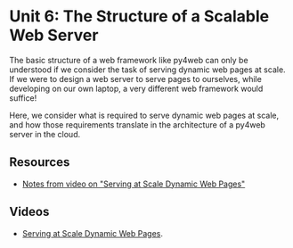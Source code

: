 # Unit 6: The Structure of a Scalable Web Server

The basic structure of a web framework like py4web can only be understood if we consider the task of serving dynamic web pages at scale. If we were to design a web server to serve pages to ourselves, while developing on our own laptop, a very different web framework would suffice! 

Here, we consider what is required to serve dynamic web pages at scale, and how those requirements translate in the architecture of a py4web server in the cloud. 

## Resources

* [Notes from video on "Serving at Scale Dynamic Web Pages"](files/structure_of_a_web_server.pdf)

## Videos

* [Serving at Scale Dynamic Web Pages](https://drive.google.com/file/d/1DQvzyi-xMHkaJ1iM5CDCdH2Qsej9PMvJ/view?usp=sharing).

